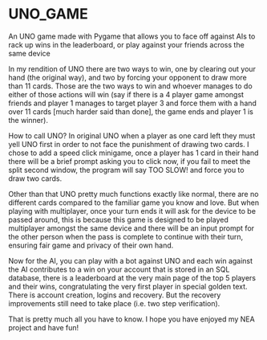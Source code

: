 # UNO_GAME
An UNO game made with Pygame that allows you to face off against AIs to rack up wins in the leaderboard, or play against your friends across the same device

In my rendition of UNO there are two ways to win, one by clearing out your hand (the original way), and two by forcing your opponent to draw more than 11 cards. Those are the two ways to win and whoever manages to do either of those actions will win (say if there is a 4 player game amongst friends and player 1 manages to target player 3 and force them with a hand over 11 cards [much harder said than done], the game ends and player 1 is the winner).

How to call UNO?
In original UNO when a player as one card left they must yell UNO first in order to not face the punishment of drawing two cards. I chose to add a speed click minigame, once a player has 1 card in their hand there will be a brief prompt asking you to click now, if you fail to meet the split second window, the program will say TOO SLOW! and force you to draw two cards.

Other than that UNO pretty much functions exactly like normal, there are no different cards compared to the familiar game you know and love. But when playing with multiplayer, once your turn ends it will ask for the device to be passed around, this is because this game is designed to be played multiplayer amongst the same device and there will be an input prompt for the other person when the pass is complete to continue with their turn, ensuring fair game and privacy of their own hand.

Now for the AI, you can play with a bot against UNO and each win against the AI contributes to a win on your account that is stored in an SQL database, there is a leaderboard at the very main page of the top 5 players and their wins, congratulating the very first player in special golden text. There is account creation, logins and recovery. But the recovery improvements still need to take place (i.e. two step verification).

That is pretty much all you have to know. I hope you have enjoyed my NEA project and have fun!

